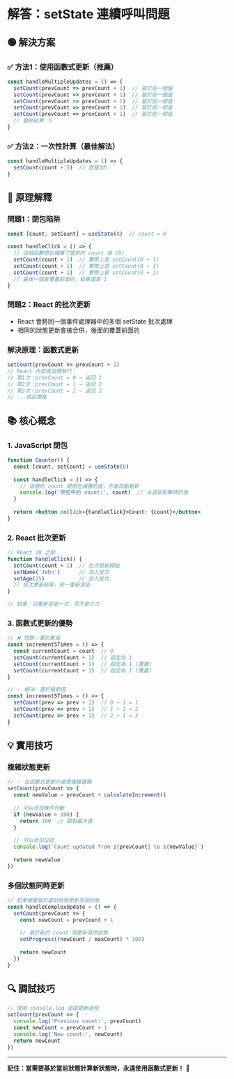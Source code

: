 # 解答：setState 連續呼叫問題

## 🟢 解決方案

### ✅ 方法1：使用函數式更新（推薦）

```jsx
const handleMultipleUpdates = () => {
  setCount(prevCount => prevCount + 1)  // 基於前一個值
  setCount(prevCount => prevCount + 1)  // 基於前一個值
  setCount(prevCount => prevCount + 1)  // 基於前一個值
  setCount(prevCount => prevCount + 1)  // 基於前一個值
  setCount(prevCount => prevCount + 1)  // 基於前一個值
  // 最終結果：5
}
```

### ✅ 方法2：一次性計算（最佳解法）

```jsx
const handleMultipleUpdates = () => {
  setCount(count + 5)  // 直接加5
}
```

## 🧠 原理解釋

### **問題1：閉包陷阱**

```jsx
const [count, setCount] = useState(0)  // count = 0

const handleClick = () => {
  // 這個函數閉包捕獲了當前的 count 值 (0)
  setCount(count + 1)  // 實際上是 setCount(0 + 1)
  setCount(count + 1)  // 實際上是 setCount(0 + 1)
  setCount(count + 1)  // 實際上是 setCount(0 + 1)
  // 最後一個會覆蓋前面的，結果還是 1
}
```

### **問題2：React 的批次更新**

- React 會將同一個事件處理器中的多個 setState 批次處理
- 相同的狀態更新會被合併，後面的覆蓋前面的

### **解決原理：函數式更新**

```jsx
setCount(prevCount => prevCount + 1)
// React 內部會這樣執行：
// 第1次：prevCount = 0 → 返回 1
// 第2次：prevCount = 1 → 返回 2  
// 第3次：prevCount = 2 → 返回 3
// ...依此類推
```

## 📚 核心概念

### **1. JavaScript 閉包**
```jsx
function Counter() {
  const [count, setCount] = useState(0)
  
  const handleClick = () => {
    // 這裡的 count 是閉包捕獲的值，不會自動更新
    console.log('閉包中的 count:', count)  // 永遠是點擊時的值
  }
  
  return <button onClick={handleClick}>Count: {count}</button>
}
```

### **2. React 批次更新**
```jsx
// React 18 之前
function handleClick() {
  setCount(count + 1)  // 批次更新開始
  setName('John')      // 加入批次
  setAge(25)           // 加入批次
  // 批次更新結束，統一重新渲染
}

// 結果：只重新渲染一次，而不是三次
```

### **3. 函數式更新的優勢**
```jsx
// ❌ 問題：基於舊值
const increment5Times = () => {
  const currentCount = count  // 0
  setCount(currentCount + 1)  // 設定為 1
  setCount(currentCount + 1)  // 設定為 1 (覆蓋)
  setCount(currentCount + 1)  // 設定為 1 (覆蓋)
}

// ✅ 解決：基於最新值
const increment5Times = () => {
  setCount(prev => prev + 1)  // 0 + 1 = 1
  setCount(prev => prev + 1)  // 1 + 1 = 2
  setCount(prev => prev + 1)  // 2 + 1 = 3
}
```

## 💡 實用技巧

### **複雜狀態更新**
```jsx
// ✅ 在函數式更新中處理複雜邏輯
setCount(prevCount => {
  const newValue = prevCount + calculateIncrement()
  
  // 可以添加條件判斷
  if (newValue > 100) {
    return 100  // 限制最大值
  }
  
  // 可以添加日誌
  console.log(`Count updated from ${prevCount} to ${newValue}`)
  
  return newValue
})
```

### **多個狀態同時更新**
```jsx
// 如果需要基於當前狀態更新多個狀態
const handleComplexUpdate = () => {
  setCount(prevCount => {
    const newCount = prevCount + 1
    
    // 基於新的 count 值更新其他狀態
    setProgress((newCount / maxCount) * 100)
    
    return newCount
  })
}
```

## 🔍 調試技巧

```jsx
// 使用 console.log 追蹤更新過程
setCount(prevCount => {
  console.log('Previous count:', prevCount)
  const newCount = prevCount + 1
  console.log('New count:', newCount)
  return newCount
})
```

---

**記住：當需要基於當前狀態計算新狀態時，永遠使用函數式更新！** 🎯
